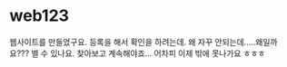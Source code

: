 # web123
웹사이트를 만들었구요. 등록을 해서 확인을 하려는데. 왜 자꾸 안되는데.....왜일까요??? 별 수 있나요. 찾아보고 계속해야죠... 어차피 이제 밖에 못나가요 ㅎㅎㅎ
